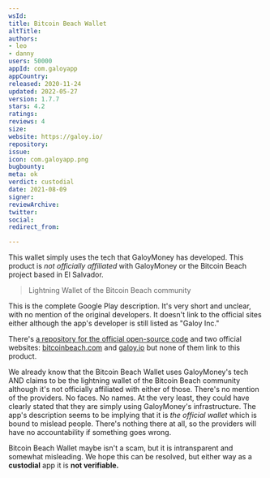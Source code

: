 ```yaml
---
wsId: 
title: Bitcoin Beach Wallet
altTitle: 
authors:
- leo
- danny
users: 50000
appId: com.galoyapp
appCountry: 
released: 2020-11-24
updated: 2022-05-27
version: 1.7.7
stars: 4.2
ratings: 
reviews: 4
size: 
website: https://galoy.io/
repository: 
issue: 
icon: com.galoyapp.png
bugbounty: 
meta: ok
verdict: custodial
date: 2021-08-09
signer: 
reviewArchive: 
twitter: 
social: 
redirect_from: 

---
```


This wallet simply uses the tech that GaloyMoney has developed. This product is *not officially affiliated* with GaloyMoney or the Bitcoin Beach project based in El Salvador.

> Lightning Wallet of the Bitcoin Beach community

This is the complete Google Play description. It's very short and unclear, with no mention of the original developers. It doesn't link to the official sites either although the app's developer is still listed as "Galoy Inc."

There's [a repository for the official open-source code](https://github.com/GaloyMoney/galoy) and two official websites: [bitcoinbeach.com](https://bitcoinbeach.com) and [galoy.io](https://galoy.io) but none of them link to this product.

We already know that the Bitcoin Beach Wallet uses GaloyMoney's tech AND claims to be the lightning wallet of the Bitcoin Beach community although it's not officially affiliated with either of those.  There's no mention of the providers. No faces. No names. At the very least, they could have clearly stated that they are simply using GaloyMoney's infrastructure. The app's description seems to be implying that it is *the official wallet* which is bound to mislead people. There's nothing there at all, so the providers will have no accountability if something goes wrong.

Bitcoin Beach Wallet maybe isn't a scam, but it is intransparent and somewhat misleading. We hope this can be resolved, but either way as a **custodial** app it is **not verifiable.**
